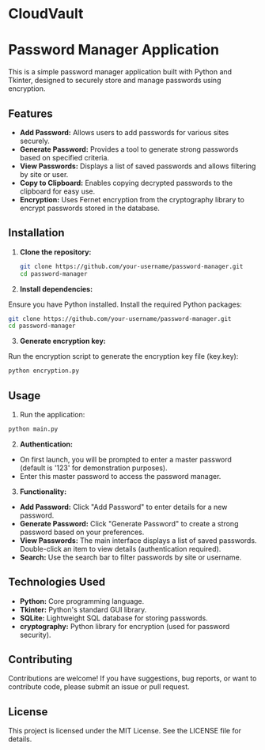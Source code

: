 # CloudVault
# Password Manager Application

This is a simple password manager application built with Python and Tkinter, designed to securely store and manage passwords using encryption.

## Features

- **Add Password:** Allows users to add passwords for various sites securely.
- **Generate Password:** Provides a tool to generate strong passwords based on specified criteria.
- **View Passwords:** Displays a list of saved passwords and allows filtering by site or user.
- **Copy to Clipboard:** Enables copying decrypted passwords to the clipboard for easy use.
- **Encryption:** Uses Fernet encryption from the cryptography library to encrypt passwords stored in the database.

## Installation

1. **Clone the repository:**

   ```bash
   git clone https://github.com/your-username/password-manager.git
   cd password-manager
   ```

2. **Install dependencies:**

Ensure you have Python installed. Install the required Python packages:

   ```bash
   git clone https://github.com/your-username/password-manager.git
   cd password-manager
   ``` 

3. **Generate encryption key:**

Run the encryption script to generate the encryption key file (key.key):

```bash
python encryption.py
```

## Usage
1. Run the application:

```bash
python main.py
``` 

2. **Authentication:**
- On first launch, you will be prompted to enter a master password (default is '123' for demonstration purposes).
- Enter this master password to access the password manager.

3. **Functionality:**
- **Add Password:** Click "Add Password" to enter details for a new password.
- **Generate Password:** Click "Generate Password" to create a strong password based on your preferences.
- **View Passwords:** The main interface displays a list of saved passwords. Double-click an item to view details (authentication required).
- **Search:** Use the search bar to filter passwords by site or username.

## Technologies Used

- **Python:** Core programming language.
- **Tkinter:** Python's standard GUI library.
- **SQLite:** Lightweight SQL database for storing passwords.
- **cryptography:** Python library for encryption (used for password security).

## Contributing

Contributions are welcome! If you have suggestions, bug reports, or want to contribute code, please submit an issue or pull request.

## License

This project is licensed under the MIT License. See the LICENSE file for details.
